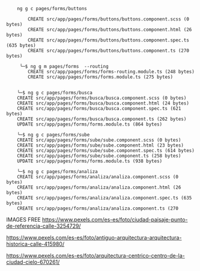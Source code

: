 
        ng g c pages/forms/buttons

            CREATE src/app/pages/forms/buttons/buttons.component.scss (0 bytes)
            CREATE src/app/pages/forms/buttons/buttons.component.html (26 bytes)
            CREATE src/app/pages/forms/buttons/buttons.component.spec.ts (635 bytes)
            CREATE src/app/pages/forms/buttons/buttons.component.ts (270 bytes)

         ╰─$ ng g m pages/forms  --routing 
            CREATE src/app/pages/forms/forms-routing.module.ts (248 bytes)
            CREATE src/app/pages/forms/forms.module.ts (275 bytes)


        ╰─$ ng g c pages/forms/busca
        CREATE src/app/pages/forms/busca/busca.component.scss (0 bytes)
        CREATE src/app/pages/forms/busca/busca.component.html (24 bytes)
        CREATE src/app/pages/forms/busca/busca.component.spec.ts (621 bytes)
        CREATE src/app/pages/forms/busca/busca.component.ts (262 bytes)
        UPDATE src/app/pages/forms/forms.module.ts (864 bytes)

        ╰─$ ng g c pages/forms/sube 
        CREATE src/app/pages/forms/sube/sube.component.scss (0 bytes)
        CREATE src/app/pages/forms/sube/sube.component.html (23 bytes)
        CREATE src/app/pages/forms/sube/sube.component.spec.ts (614 bytes)
        CREATE src/app/pages/forms/sube/sube.component.ts (258 bytes)
        UPDATE src/app/pages/forms/forms.module.ts (938 bytes)

        ╰─$ ng g c pages/forms/analiza 
        CREATE src/app/pages/forms/analiza/analiza.component.scss (0 bytes)
        CREATE src/app/pages/forms/analiza/analiza.component.html (26 bytes)
        CREATE src/app/pages/forms/analiza/analiza.component.spec.ts (635 bytes)
        CREATE src/app/pages/forms/analiza/analiza.component.ts (270

IMAGES FREE
    https://www.pexels.com/es-es/foto/ciudad-paisaje-punto-de-referencia-calle-3254729/

https://www.pexels.com/es-es/foto/antiguo-arquitectura-arquitectura-historica-calle-415980/


https://www.pexels.com/es-es/foto/arquitectura-centrico-centro-de-la-ciudad-cielo-670261/